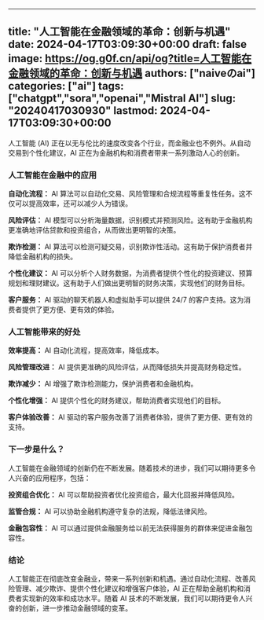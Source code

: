 
---
title: "人工智能在金融领域的革命：创新与机遇"
date: 2024-04-17T03:09:30+00:00
draft: false
image: https://og.g0f.cn/api/og?title=人工智能在金融领域的革命：创新与机遇
authors: ["naiveのai"]
categories: ["ai"]
tags: ["chatgpt","sora","openai","Mistral AI"]
slug: "20240417030930"
lastmod: 2024-04-17T03:09:30+00:00
---
人工智能 (AI) 正在以无与伦比的速度改变各个行业，而金融业也不例外。从自动交易到个性化建议，AI 正在为金融机构和消费者带来一系列激动人心的创新。

### 人工智能在金融中的应用

**自动化流程：**
AI 算法可以自动化交易、风险管理和合规流程等重复性任务。这不仅可以提高效率，还可以减少人为错误。

**风险评估：**
AI 模型可以分析海量数据，识别模式并预测风险。这有助于金融机构更准确地评估贷款和投资组合，从而做出更明智的决策。

**欺诈检测：**
AI 算法可以检测可疑交易，识别欺诈性活动。这有助于保护消费者并降低金融机构的损失。

**个性化建议：**
AI 可以分析个人财务数据，为消费者提供个性化的投资建议、预算规划和理财建议。这有助于人们做出更明智的财务决策，实现他们的财务目标。

**客户服务：**
AI 驱动的聊天机器人和虚拟助手可以提供 24/7 的客户支持。这为消费者提供了更方便、更有效的体验。

### 人工智能带来的好处

**效率提高：**
AI 自动化流程，提高效率，降低成本。

**风险管理改进：**
AI 提供更准确的风险评估，从而降低损失并提高财务稳定性。

**欺诈减少：**
AI 增强了欺诈检测能力，保护消费者和金融机构。

**个性化增强：**
AI 提供个性化的财务建议，帮助消费者实现他们的目标。

**客户体验改善：**
AI 驱动的客户服务改善了消费者体验，提供了更方便、更有效的支持。

### 下一步是什么？

人工智能在金融领域的创新仍在不断发展。随着技术的进步，我们可以期待更多令人兴奋的应用程序，包括：

**投资组合优化：** AI 可以帮助投资者优化投资组合，最大化回报并降低风险。

**监管合规：** AI 可以协助金融机构遵守复杂的法规，降低法律风险。

**金融包容性：** AI 可以通过提供金融服务给以前无法获得服务的群体来促进金融包容性。

### 结论

人工智能正在彻底改变金融业，带来一系列创新和机遇。通过自动化流程、改善风险管理、减少欺诈、提供个性化建议和增强客户体验，AI 正在帮助金融机构和消费者实现新的效率和成功水平。随着 AI 技术的不断发展，我们可以期待更令人兴奋的创新，进一步推动金融领域的变革。